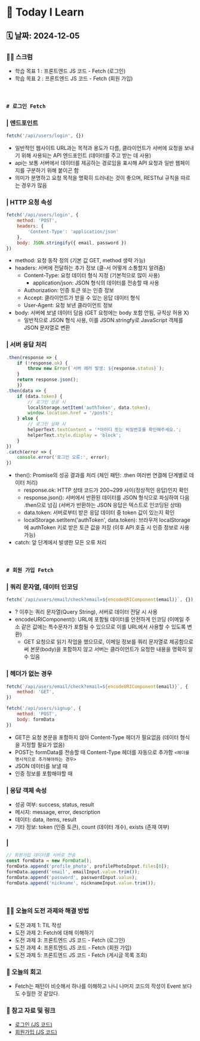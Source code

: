# 📝 Today I Learn  
## 🗓️ 날짜: 2024-12-05
### 🙏🏻 스크럼
- 학습 목표 1 : 프론트엔드 JS 코드 - Fetch (로그인)
- 학습 목표 2 : 프론트엔드 JS 코드 - Fetch (회원 가입)
</br>

### `# 로그인 Fetch`
### | 엔드포인트
```javascript
fetch('/api/users/login', {})
```
- 일반적인 웹사이트 URL과는 목적과 용도가 다름, 클라이언트가 서버에 요청을 보내기 위해 사용되는 API 엔드포인트 (데이터를 주고 받는 데 사용)
- api는 보통 서버에서 데이터를 제공하는 경로임을 표시해 API 요청과 일반 웹페이지를 구분하기 위해 붙이곤 함
- 의미가 분명하고 요청 목적을 명확히 드러내는 것이 좋으며, RESTful 규칙을 따르는 경우가 많음

### | HTTP 요청 속성
```javascript
fetch('/api/users/login', {
    method: 'POST',
    headers: {
        'Content-Type': 'application/json'
    },
    body: JSON.stringify({ email, password })
})
```
- method: 요청 동작 정의 (기본 값 GET, method 생략 가능)
- headers: 서버에 전달하는 추가 정보 (클-서 어떻게 소통할지 알려줌)
    - Content-Type: 요청 데이터 형식 지정 (기본적으로 많이 사용)
        - application/json: JSON 형식의 데이터를 전송할 때 사용
    - Authorization: 인증 토큰 또는 인증 정보
    - Accept: 클라이언트가 받을 수 있는 응답 데이터 형식
    - User-Agent: 요청 보낸 클라이언트 정보
- body: 서버에 보낼 데이터 담음 (GET 요청에는 body 포함 안됨, 규칙상 허용 X)
    - 일반적으로 JSON 형식 사용, 이를 JSON.stringfy로 JavaScript 객체를 JSON 문자열로 변환

### | 서버 응답 처리
```javascript
.then(response => {
    if (!response.ok) {
        throw new Error(`서버 에러 발생: ${response.status}`);
    }
    return response.json();
    })
.then(data => {
    if (data.token) {
        // 로그인 성공 시 
        localStorage.setItem('authToken', data.token);
        window.location.href = '/posts';
    } else {
        // 로그인 실패 시 
        helperText.textContent = '*아이디 또는 비밀번호를 확인해주세요.';
        helperText.style.display = 'block';
    }
})
.catch(error => {
    console.error('로그인 오류:', error);
})
```
- then(): Promise의 성공 결과를 처리 (체인 패턴: .then 여러번 연결해 단계별로 데이터 처리)
    - response.ok: HTTP 상태 코드가 200~299 사이(정상적인 응답)인지 확인
    - response.json(): 서버에서 반환된 데이터를 JSON 형식으로 파싱하여 다음 .then으로 넘김 (서버가 반환하는 JSON 응답은 텍스트로 인코딩된 상태)
    - data.token: 서버로부터 받은 응답 데이터 중 token 값이 있는지 확인
    - localStorage.setItem('authToken', data.token): 브라우저 localStorage에 authToken 키로 받은 토큰 값을 저장 (이후 API 호출 시 인증 정보로 사용 가능)
- catch: 앞 단계에서 발생한 모든 오류 처리
</br>

### `# 회원 가입 Fetch`
### | 쿼리 문자열, 데이터 인코딩
```javascript
fetch(`/api/users/email/check?email=${encodeURIComponent(email)}`, {})
```
- ? 이후는 쿼리 문자열(Query String), 서버로 데이터 전달 시 사용
- encodeURIComponent(): URL에 포함될 데이터를 안전하게 인코딩 (이메일 주소 같은 값에는 특수문자가 포함될 수 있으므로 이를 URL에서 사용할 수 있도록 변환)
    - GET 요청으로 읽기 작업을 했으므로, 이메일 정보를 쿼리 문자열로 제공함으로써 본문(body)을 포함하지 않고 서버는 클라이언트가 요청한 내용을 명확히 알 수 있음 

### | 헤더가 없는 경우
```javascript
fetch(`/api/users/email/check?email=${encodeURIComponent(email)}`, {
    method: 'GET',
})

fetch('/api/users/signup', {
    method: 'POST',
    body: formData 
})
```
- GET은 요청 본문을 포함하지 않아 Content-Type 헤더가 필요없음 (데이터 형식을 지정할 필요가 없음)
- POST는 formData를 전송할 때 Content-Type 헤더를 자동으로 추가함
`<헤더를 명시적으로 추가해야하는 경우>`
- JSON 데이터를 보낼 때 
- 인증 정보를 포함해야할 때 

### | 응답 객체 속성
- 성공 여부: success, status, result
- 메시지: message, error, description
- 데이터: data, items, result
- 기타 정보: token (인증 토큰), count (데이터 개수), exists (존재 여부)

### | 
```javascript
// 회원가입 데이터를 서버로 전송
const formData = new FormData();
formData.append('profile_photo', profilePhotoInput.files[0]);
formData.append('email', emailInput.value.trim());
formData.append('password', passwordInput.value);
formData.append('nickname', nicknameInput.value.trim());
```
</br>

### ✊🏻 오늘의 도전 과제와 해결 방법
- 도전 과제 1: TIL 작성 
- 도전 과제 2: Fetch에 대해 이해하기 
- 도전 과제 3: 프론트엔드 JS 코드 - Fetch (로그인)
- 도전 과제 4: 프론트엔드 JS 코드 - Fetch (회원 가입)
- 도전 과제 5: 프론트엔드 JS 코드 - Fetch (게시글 목록 조회)

### 💭 오늘의 회고
- Fetch는 패턴이 비슷해서 하나를 이해하고 나니 나머지 코드의 작성이 Event 보다도 수월한 것 같았다.

### 🔗 참고 자료 및 링크
- [로그인 (JS 코드)](https://github.com/100-hours-a-week/2-rachel-kim-community-fe/blob/main/js/log-in.js)
- [회원가입 (JS 코드)](https://github.com/100-hours-a-week/2-rachel-kim-community-fe/blob/main/js/sign-in.js)
